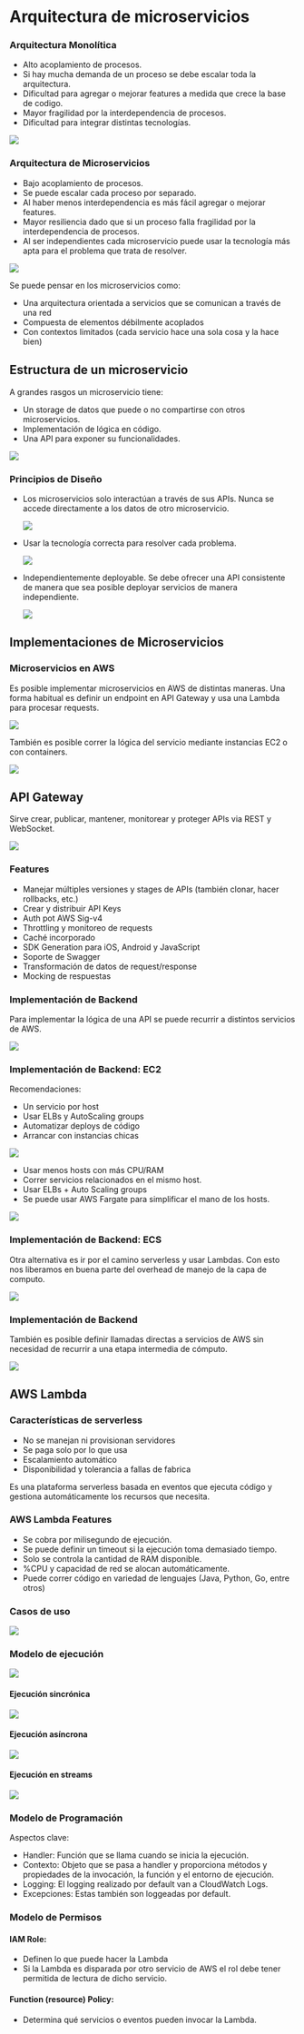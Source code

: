 # Arquitectura de microservicios

### Arquitectura Monolítica
- Alto acoplamiento de procesos.
- Si hay mucha demanda de un proceso se debe escalar toda la arquitectura.
- Dificultad para agregar o mejorar features a medida que crece la base de codigo.
- Mayor fragilidad por la interdependencia de procesos.
- Dificultad para integrar distintas tecnologías.

![](images/12-microservicios/monolith.png)

### Arquitectura de Microservicios
- Bajo acoplamiento de procesos.
- Se puede escalar cada proceso por separado.
- Al haber menos interdependencia es más fácil agregar o mejorar features.
- Mayor resiliencia dado que si un proceso falla fragilidad por la interdependencia de procesos.
- Al ser independientes cada microservicio puede usar la tecnología más apta para el problema que trata de resolver.

![](images/12-microservicios/microservices.png)

Se puede pensar en los microservicios como:
- Una arquitectura orientada a servicios que se comunican a través de una red
- Compuesta de elementos débilmente acoplados
- Con contextos limitados (cada servicio hace una sola cosa y la hace bien)

## Estructura de un microservicio
A grandes rasgos un microservicio tiene:
- Un storage de datos que puede o no compartirse con otros microservicios.
- Implementación de lógica en código.
- Una API para exponer su funcionalidades.

![](images/12-microservicios/estructura-micros.png)

### Principios de Diseño
- Los microservicios solo interactúan a través de sus APIs.
Nunca se accede directamente a los datos de otro microservicio.

    ![](images/12-microservicios/principios-deis.png)

- Usar la tecnología correcta para resolver cada problema.

    ![](images/12-microservicios/diseno-2.png)

- Independientemente deployable.
    Se debe ofrecer una API consistente de manera que sea posible deployar servicios de manera independiente.

    ![](images/12-microservicios/diseno-3.png)

## Implementaciones de Microservicios

### Microservicios en AWS
Es posible implementar microservicios en AWS de distintas maneras.
Una forma habitual es definir un endpoint en API Gateway y usa una Lambda para procesar requests.

![](images/12-microservicios/micro-aws.png)

También es posible correr la lógica del servicio mediante instancias EC2 o con containers.

![](images/12-microservicios/micro-aws-2.png)

## API Gateway
Sirve crear, publicar, mantener, monitorear y proteger APIs via REST y WebSocket.

![](images/12-microservicios/api-gateway.png)

### Features
- Manejar múltiples versiones y stages de APIs (también clonar, hacer rollbacks, etc.)
- Crear y distribuir API Keys
- Auth pot AWS Sig-v4
- Throttling y monitoreo de requests
- Caché incorporado
- SDK Generation para iOS, Android y JavaScript
- Soporte de Swagger
- Transformación de datos de request/response
- Mocking de respuestas

### Implementación de Backend
Para implementar la lógica de una API se puede recurrir a distintos servicios de AWS.

![](images/12-microservicios/backend.png)

### Implementación de Backend: EC2
Recomendaciones:
- Un servicio por host
- Usar ELBs y AutoScaling groups
- Automatizar deploys de código
- Arrancar con instancias chicas

![](images/12-microservicios/ec22.png)

- Usar menos hosts con más CPU/RAM
- Correr servicios relacionados en el mismo host.
- Usar ELBs + Auto Scaling groups
- Se puede usar AWS Fargate para simplificar el mano de los hosts.

![](images/12-microservicios/ec2-2.png)

### Implementación de Backend: ECS
Otra alternativa es ir por el camino serverless y usar Lambdas.
Con esto nos liberamos en buena parte del overhead de manejo de la capa de computo.

![](images/12-microservicios/ecs.png)

### Implementación de Backend
También es posible definir llamadas directas a servicios de AWS sin necesidad de recurrir a una etapa intermedia de cómputo.

![](images/12-microservicios/backend-impl.png)

## AWS Lambda
### Características de serverless
- No se manejan ni provisionan servidores
- Se paga solo por lo que usa
- Escalamiento automático
- Disponibilidad y tolerancia a fallas de fabrica

Es una plataforma serverless basada en eventos que ejecuta código y gestiona automáticamente los recursos que necesita.

### AWS Lambda Features
- Se cobra por milisegundo de ejecución.
- Se puede definir un timeout si la ejecución toma demasiado tiempo.
- Solo se controla la cantidad de RAM disponible.
- %CPU y capacidad de red se alocan automáticamente.
- Puede correr código en variedad de lenguajes (Java, Python, Go, entre otros)

### Casos de uso

![](images/12-microservicios/lambda-uso.png)

### Modelo de ejecución

![](images/12-microservicios/lambda-ejecucion.png)

#### Ejecución sincrónica

![](images/12-microservicios/sincronica.png)

#### Ejecución asíncrona

![](images/12-microservicios/asincrona.png)

#### Ejecución en streams

![](images/12-microservicios/streams.png)

### Modelo de Programación
Aspectos clave:
- Handler: Función que se llama cuando se inicia la ejecución.
- Contexto: Objeto que se pasa a handler y proporciona métodos y propiedades de la invocación, la función y el entorno de ejecución.
- Logging: El logging realizado por default van a CloudWatch Logs.
- Excepciones: Estas también son loggeadas por default.

### Modelo de Permisos
#### IAM Role:
- Definen lo que puede hacer la Lambda
- Si la Lambda es disparada por otro servicio de AWS el rol debe tener permitida de lectura de dicho servicio.

#### Function (resource) Policy:
- Determina qué servicios o eventos pueden invocar la Lambda.

